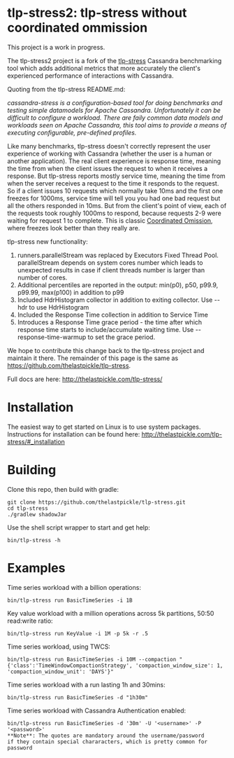 # tlp-stress2: tlp-stress without coordinated ommission

This project is a work in progress.

The tlp-stress2 project is a fork of the [tlp-stress](https://thelastpickle.com/tlp-stress/) Cassandra benchmarking tool which adds additional metrics that more accurately the client's experienced performance of interactions with Cassandra.

Quoting from the tlp-stress README.md:

*cassandra-stress is a configuration-based tool for doing benchmarks and testing simple datamodels for Apache Cassandra.  Unfortunately it can be difficult to configure a workload.  There are faily common data models and workloads seen on Apache Cassandra, this tool aims to provide a means of executing configurable, pre-defined profiles.*

Like many benchmarks, tlp-stress doesn't correctly represent the user experience of working with Cassandra (whether the user is a human or another application). The real client experience is response time, meaning the time from when the client issues the request to when it receives a response. But tlp-stress reports mostly service time, meaning the time from when the server receives a request to the time it responds to the request. So if a client issues 10 requests which normally take 10ms and the first one freezes for 1000ms, service time will tell you you had one bad request but all the others responded in 10ms. But from the client's point of view, each of the requests took roughly 1000ms to respond, because requests 2-9 were waiting for request 1 to complete. This is classic [Coordinated Omission](https://www.youtube.com/watch?v=lJ8ydIuPFeU), where freezes look better than they really are.

tlp-stress new functionality:
1. runners.parallelStream was replaced by Executors Fixed Thread Pool. parallelStream depends on system cores number which leads to unexpected results in case if client threads number is larger than number of cores.
2. Additional percentiles are reported in the output: min(p0), p50, p99.9, p99.99, max(p100) in addition to p99
3. Included HdrHistogram collector in addition to exiting collector. Use --hdr <hdr-output-file> to use HdrHistogram
4. Included the Response Time collection in addition to Service Time
5. Introduces a Response Time grace period - the time after which response time starts to include/accumulate waiting time. Use --response-time-warmup <number> to set the grace period. 

We hope to contribute this change back to the tlp-stress project and maintain it there. The remainder of this page is the same as https://github.com/thelastpickle/tlp-stress.

Full docs are here: http://thelastpickle.com/tlp-stress/

# Installation

The easiest way to get started on Linux is to use system packages.  Instructions for installation can be found here: http://thelastpickle.com/tlp-stress/#_installation


# Building

Clone this repo, then build with gradle:

    git clone https://github.com/thelastpickle/tlp-stress.git
    cd tlp-stress
    ./gradlew shadowJar

Use the shell script wrapper to start and get help:

    bin/tlp-stress -h

# Examples

Time series workload with a billion operations:

    bin/tlp-stress run BasicTimeSeries -i 1B

Key value workload with a million operations across 5k partitions, 50:50 read:write ratio:

    bin/tlp-stress run KeyValue -i 1M -p 5k -r .5


Time series workload, using TWCS:

    bin/tlp-stress run BasicTimeSeries -i 10M --compaction "{'class':'TimeWindowCompactionStrategy', 'compaction_window_size': 1, 'compaction_window_unit': 'DAYS'}"

Time series workload with a run lasting 1h and 30mins:

    bin/tlp-stress run BasicTimeSeries -d "1h30m"

Time series workload with Cassandra Authentication enabled:

    bin/tlp-stress run BasicTimeSeries -d '30m' -U '<username>' -P '<password>'
    **Note**: The quotes are mandatory around the username/password
    if they contain special chararacters, which is pretty common for password
